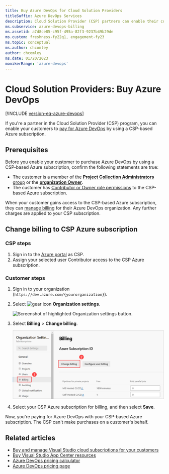 ```yaml
---
title: Buy Azure DevOps for Cloud Solution Providers
titleSuffix: Azure DevOps Services
description: Cloud Solution Provider (CSP) partners can enable their customers to pay for Azure DevOps with CSP-based Azure subscription.
ms.subservice: azure-devops-billing
ms.assetid: a7d8ce85-c95f-495a-82f3-9237b49b29de
ms.custom: freshness-fy22q1, engagement-fy23
ms.topic: conceptual
ms.author: chcomley
author: chcomley
ms.date: 01/20/2023
monikerRange: 'azure-devops'
---
```

# Cloud Solution Providers: Buy Azure DevOps

[!INCLUDE [version-eq-azure-devops](../../../includes/version-eq-azure-devops.md)]

If you're a partner in the Cloud Solution Provider (CSP) program, you can enable your customers to [pay for Azure DevOps](https://azure.microsoft.com/pricing/details/devops/azure-devops-services/) by using a CSP-based Azure subscription.

## Prerequisites

Before you enable your customer to purchase Azure DevOps by using a CSP-based Azure subscription, confirm the following statements are true:

- The customer is a member of the [**Project Collection Administrators** group](../../security/look-up-project-collection-administrators.md) or the [**organization Owner**](../../security/look-up-organization-owner.md).
- The customer has [Contributor or Owner role permissions](../set-up-billing-for-your-organization-vs.md#give-a-user-access-to-manage-billing) to the CSP-based Azure subscription.

When your customer gains access to the CSP-based Azure subscription, they can [manage billing](../set-up-billing-for-your-organization-vs.md) for their Azure DevOps organization. Any further charges are applied to your CSP subscription.

## Change billing to CSP Azure subscription

### CSP steps

1. Sign in to the [Azure portal](https://ms.portal.azure.com/#home) as CSP.
2. Assign your selected user Contributor access to the CSP Azure subscription. 

### Customer steps

1. Sign in to your organization (```https://dev.azure.com/{yourorganization}```).
2. Select ![gear icon](../../../media/icons/gear-icon.png) **Organization settings**.

   ![Screenshot of highlighted Organization settings button.](../../../media/settings/open-admin-settings-vert.png)

3. Select **Billing** > **Change billing**.

   ![Screenshot of highlighted Billing and Change billing buttons.](../media/shared/select-change-billing.png)

4. Select your CSP Azure subscription for billing, and then select **Save**.

Now, you're paying for Azure DevOps with your CSP-based Azure subscription. The CSP can't make purchases on a customer's behalf.

## Related articles

- [Buy and manage Visual Studio cloud subscriptions for your customers](/visualstudio/subscriptions/vscloud-csp)
- [Buy Visual Studio App Center resources](https://visualstudio.microsoft.com/app-center/)
- [Azure DevOps pricing calculator](https://azure.microsoft.com/pricing/calculator/?service=azure-devops)
- [Azure DevOps pricing page](https://azure.microsoft.com/pricing/details/devops/azure-devops-services/)
